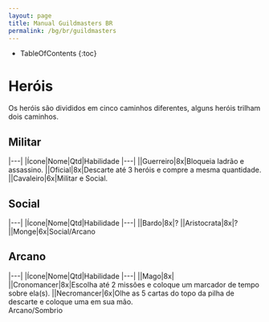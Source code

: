 ```yaml
---
layout: page
title: Manual Guildmasters BR
permalink: /bg/br/guildmasters
---
```

* TableOfContents
{:toc}

# Heróis #
Os heróis são divididos em cinco caminhos diferentes, alguns heróis trilham dois caminhos.

## Militar ##

|---|
|Ícone|Nome|Qtd|Habilidade
|---|
||Guerreiro|8x|Bloqueia ladrão e assassino.
||Oficial|8x|Descarte até 3 heróis e compre a mesma quantidade.
||Cavaleiro|6x|Militar e Social.

## Social ##
|---|
|Ícone|Nome|Qtd|Habilidade
|---|
||Bardo|8x|?
||Aristocrata|8x|?
||Monge|6x|Social/Arcano

## Arcano ##
|---|
|Ícone|Nome|Qtd|Habilidade
|---|
||Mago|8x|
||Cronomancer|8x|Escolha até 2 missões e coloque um marcador de tempo sobre ela(s).
||Necromancer|6x|Olhe as 5 cartas do topo da pilha de descarte e coloque uma em sua mão.<br/>Arcano/Sombrio


